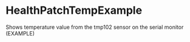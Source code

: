 # HealthPatchTempExample
 Shows temperature value from the tmp102 sensor on the serial monitor (EXAMPLE)
